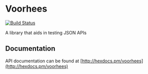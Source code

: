Voorhees
========

[![Build Status](https://travis-ci.org/danmcclain/voorhees.svg?branch=master)](https://travis-ci.org/danmcclain/voorhees)

A library that aids in testing JSON APIs


## Documentation

API documentation can be found at [http://hexdocs.pm/voorhees](http://hexdocs.pm/voorhees)
